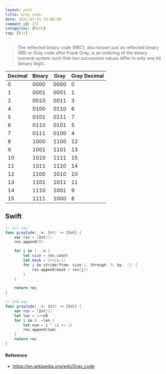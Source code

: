 ```yaml
---
layout: post
title: Gray Code
date: 2021-07-03 23:00:00
comment_id: 171
categories: [Math]
tag: [Bit]
---
```


> The reflected binary code (RBC), also known just as reflected binary (RB) or Gray code after Frank Gray, is an ordering of the binary numeral system such that two successive values differ in only one bit (binary digit).

| Decimal  | Binary  |  Gray | Gray Decimal  |
|---|---|---|---|
|0	|0000	|0000	|0|
|1	|0001	|0001	|1|
|2	|0010	|0011	|3|
|4	|0100	|0110	|6|
|5	|0101	|0111	|7|
|6	|0110	|0101	|5|
|7	|0111	|0100	|4|
|8	|1000	|1100	|12|
|9	|1001	|1101	|13|
|10	|1010	|1111	|15|
|11	|1011	|1110	|14|
|12	|1100	|1010	|10|
|13	|1101	|1011	|11|
|14	|1110	|1001	|9|
|15	|1111	|1000	|8|

## Swift

```swift
// 1st way
func grayCode(_ n: Int) -> [Int] {
    var res = [Int]()
    res.append(0)

    for i in 1...n {
        let size = res.count
        let mask = 1<<(i-1)
        for j in stride(from: size-1, through: 0, by: -1) {
            res.append(mask | res[j])
        }
    }

    return res
}

// 2nd way
func grayCode(_ n: Int) -> [Int] {
    var res = [Int]()
    let len = 1<<nß
    for i in 0..<len {
        let num = i ^ (i >> 1)
        res.append(num)
    }
    return res
}
```

#### Reference

- <https://en.wikipedia.org/wiki/Gray_code>
